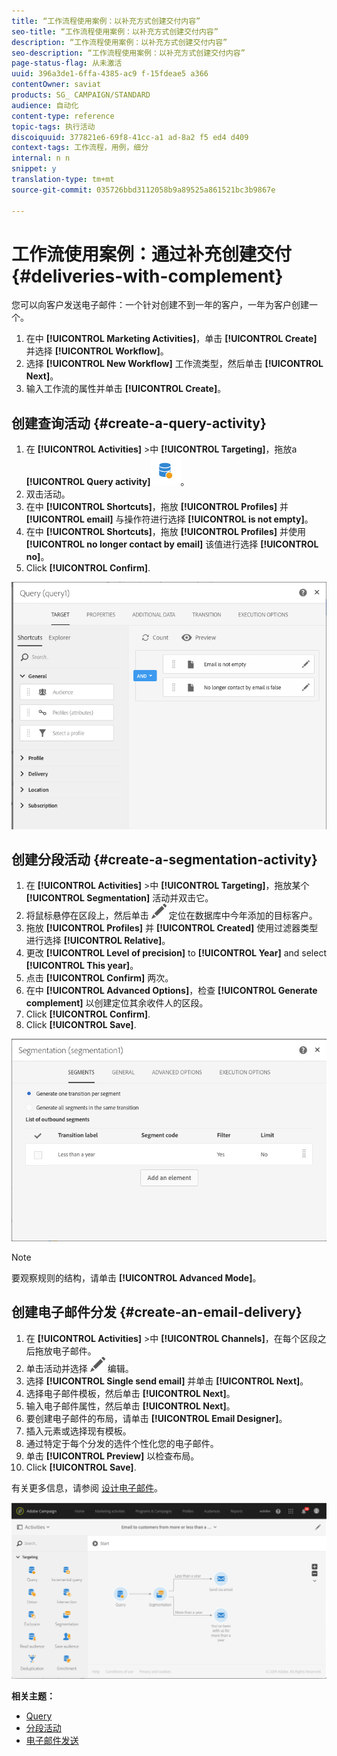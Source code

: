 ```yaml
---
title: “工作流程使用案例：以补充方式创建交付内容”
seo-title: “工作流程使用案例：以补充方式创建交付内容”
description: “工作流程使用案例：以补充方式创建交付内容”
seo-description: “工作流程使用案例：以补充方式创建交付内容”
page-status-flag: 从未激活
uuid: 396a3de1-6ffa-4385-ac9 f-15fdeae5 a366
contentOwner: saviat
products: SG_ CAMPAIGN/STANDARD
audience: 自动化
content-type: reference
topic-tags: 执行活动
discoiquuid: 377821e6-69f8-41cc-a1 ad-8a2 f5 ed4 d409
context-tags: 工作流程，用例，细分
internal: n n
snippet: y
translation-type: tm+mt
source-git-commit: 035726bbd3112058b9a89525a861521bc3b9867e

---
```



# 工作流使用案例：通过补充创建交付 {#deliveries-with-complement}

您可以向客户发送电子邮件：一个针对创建不到一年的客户，一年为客户创建一个。

1. 在中 **[!UICONTROL Marketing Activities]**，单击 **[!UICONTROL Create]** 并选择 **[!UICONTROL Workflow]**。
1. 选择 **[!UICONTROL New Workflow]** 工作流类型，然后单击 **[!UICONTROL Next]**。
1. 输入工作流的属性并单击 **[!UICONTROL Create]**。

## 创建查询活动 {#create-a-query-activity}

1. 在 **[!UICONTROL Activities]** &gt;中 **[!UICONTROL Targeting]**，拖放a **[!UICONTROL Query activity]**![](assets/query.png)。
1. 双击活动。
1. 在中 **[!UICONTROL Shortcuts]**，拖放 **[!UICONTROL Profiles]** 并 **[!UICONTROL email]** 与操作符进行选择 **[!UICONTROL is not empty]**。
1. 在中 **[!UICONTROL Shortcuts]**，拖放 **[!UICONTROL Profiles]** 并使用 **[!UICONTROL no longer contact by email]** 该值进行选择 **[!UICONTROL no]**。
1. Click **[!UICONTROL Confirm]**.

![](assets/wf-complement-query.png)

## 创建分段活动 {#create-a-segmentation-activity}

1. 在 **[!UICONTROL Activities]** &gt;中 **[!UICONTROL Targeting]**，拖放某个 **[!UICONTROL Segmentation]** 活动并双击它。
1. 将鼠标悬停在区段上，然后单击 ![](assets/edit_darkgrey-24px.png) 定位在数据库中今年添加的目标客户。
1. 拖放 **[!UICONTROL Profiles]** 并 **[!UICONTROL Created]** 使用过滤器类型进行选择 **[!UICONTROL Relative]**。
1. 更改 **[!UICONTROL Level of precision]** to **[!UICONTROL Year]** and select **[!UICONTROL This year]**。
1. 点击 **[!UICONTROL Confirm]** 两次。
1. 在中 **[!UICONTROL Advanced Options]**，检查 **[!UICONTROL Generate complement]** 以创建定位其余收件人的区段。
1. Click **[!UICONTROL Confirm]**.
1. Click **[!UICONTROL Save]**.

![](assets/wf-complement-segmentation.png)

>[!NOTE]
>
>要观察规则的结构，请单击 **[!UICONTROL Advanced Mode]**。

## 创建电子邮件分发 {#create-an-email-delivery}

1. 在 **[!UICONTROL Activities]** &gt;中 **[!UICONTROL Channels]**，在每个区段之后拖放电子邮件。
1. 单击活动并选择 ![](assets/edit_darkgrey-24px.png) 编辑。
1. 选择 **[!UICONTROL Single send email]** 并单击 **[!UICONTROL Next]**。
1. 选择电子邮件模板，然后单击 **[!UICONTROL Next]**。
1. 输入电子邮件属性，然后单击 **[!UICONTROL Next]**。
1. 要创建电子邮件的布局，请单击 **[!UICONTROL Email Designer]**。
1. 插入元素或选择现有模板。
1. 通过特定于每个分发的选件个性化您的电子邮件。
1. 单击 **[!UICONTROL Preview]** 以检查布局。
1. Click **[!UICONTROL Save]**.

有关更多信息，请参阅 [设计电子邮件](../../designing/using/about-email-content-design.md#designing-an-email-content-from-scratch)。

![](assets/wf-deliveries-with-a-complement.png)

**相关主题：**

* [Query](../../automating/using/query.md)
* [分段活动](../../automating/using/segmentation.md)
* [电子邮件发送](../../automating/using/email-delivery.md)
